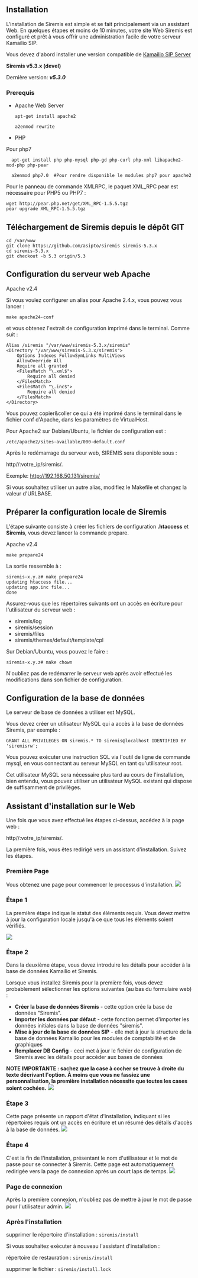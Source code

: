 
## Installation

L'installation de Siremis est simple et se fait principalement via un assistant Web. En quelques étapes et moins de 10 minutes, votre site Web Siremis est configuré et prêt à vous offrir une administration facile de votre serveur Kamailio SIP.

Vous devez d'abord installer une version compatible de <a href="https://kamailio.org/docs/tutorials/5.4.x/kamailio-install-guide-git/" >Kamailio SIP Server</a>

**Siremis v5.3.x (devel)**

Dernière version: ***v5.3.0***

### Prerequis

* Apache Web Server
    
      apt-get install apache2
      
      a2enmod rewrite
    
* PHP

Pour php7

      apt-get install php php-mysql php-gd php-curl php-xml libapache2-mod-php php-pear
      
      a2enmod php7.0  #Pour rendre disponible le modules php7 pour apache2
 
Pour le panneau de commande XMLRPC, le paquet XML_RPC pear est nécessaire pour PHP5 ou PHP7 : 

    wget http://pear.php.net/get/XML_RPC-1.5.5.tgz
    pear upgrade XML_RPC-1.5.5.tgz 
  
  
## Téléchargement de Siremis depuis le dépôt GIT

    cd /var/www
    git clone https://github.com/asipto/siremis siremis-5.3.x
    cd siremis-5.3.x
    git checkout -b 5.3 origin/5.3

## Configuration du serveur web Apache

Apache v2.4

Si vous voulez configurer un alias pour Apache 2.4.x, vous pouvez vous lancer : 

    make apache24-conf
    
et vous obtenez l'extrait de configuration imprimé dans le terminal. Comme suit :

    Alias /siremis "/var/www/siremis-5.3.x/siremis"
	<Directory "/var/www/siremis-5.3.x/siremis">
		Options Indexes FollowSymLinks MultiViews
		AllowOverride All
		Require all granted
		<FilesMatch "\.xml$">
			Require all denied
		</FilesMatch>
		<FilesMatch "\.inc$">
			Require all denied
		</FilesMatch>
	</Directory>
Vous pouvez copier&coller ce qui a été imprimé dans le terminal dans le fichier conf d'Apache, dans les paramètres de VirtualHost. 

Pour Apache2 sur Debian/Ubuntu, le fichier de configuration est : 

    /etc/apache2/sites-available/000-default.conf
    
Après le redémarrage du serveur web, SIREMIS sera disponible sous : 

 http//:votre_ip/siremis/. 
 
 Exemple: http://192.168.50.131/siremis/
 
 Si vous souhaitez utiliser un autre alias, modifiez le Makefile et changez la valeur d'URLBASE. 
 
 
 ## Préparer la configuration locale de Siremis
 
 L'étape suivante consiste à créer les fichiers de configuration **.htaccess** et **Siremis**, vous devez lancer la commande prepare. 
 
Apache v2.4

 	make prepare24
 
La sortie ressemble à : 

	siremis-x.y.z# make prepare24
	updating htaccess file...
	updating app.inc file...
	done
	
Assurez-vous que les répertoires suivants ont un accès en écriture pour l'utilisateur du serveur web : 

	
   * siremis/log
   * siremis/session
   * siremis/files
   * siremis/themes/default/template/cpl
   
Sur Debian/Ubuntu, vous pouvez le faire : 

	siremis-x.y.z# make chown
    
N'oubliez pas de redémarrer le serveur web après avoir effectué les modifications dans son fichier de configuration.


## Configuration de la base de données


Le serveur de base de données à utiliser est MySQL.

Vous devez créer un utilisateur MySQL qui a accès à la base de données Siremis, par exemple : 

	GRANT ALL PRIVILEGES ON siremis.* TO siremis@localhost IDENTIFIED BY 'siremisrw';

Vous pouvez exécuter une instruction SQL via l'outil de ligne de commande mysql, en vous connectant au serveur MySQL en tant qu'utilisateur root.

Cet utilisateur MySQL sera nécessaire plus tard au cours de l'installation, bien entendu, vous pouvez utiliser un utilisateur MySQL existant qui dispose de suffisamment de privilèges. 


## Assistant d'installation sur le Web



Une fois que vous avez effectué les étapes ci-dessus, accédez à la page web : 

 http//:votre_ip/siremis/. 

La première fois, vous êtes redirigé vers un assistant d'installation. Suivez les étapes. 

### Première Page

Vous obtenez une page pour commencer le processus d'installation. 
<img src="./img-siremis/siremis-install01.png" />

### Étape 1

La première étape indique le statut des éléments requis. Vous devez mettre à jour la configuration locale jusqu'à ce que tous les éléments soient vérifiés. 

<img src="./img-siremis/siremis-install02.png" />

### Étape 2

Dans la deuxième étape, vous devez introduire les détails pour accéder à la base de données Kamailio et Siremis.

Lorsque vous installez Siremis pour la première fois, vous devez probablement sélectionner les options suivantes (au bas du formulaire web) :

* **Créer la base de données Siremis** - cette option crée la base de données "Siremis".
* **Importer les données par défaut** - cette fonction permet d'importer les données initiales dans la base de données "siremis".
* **Mise à jour de la base de données SIP** - elle met à jour la structure de la base de données Kamailio pour les modules de comptabilité et de graphiques
* **Remplacer DB Config** - ceci met à jour le fichier de configuration de Siremis avec les détails pour accéder aux bases de données

**NOTE IMPORTANTE : sachez que la case à cocher se trouve à droite du texte décrivant l'option. À moins que vous ne fassiez une personnalisation, la première installation nécessite que toutes les cases soient cochées.** 
<img src="./img-siremis/siremis-install03.png" />

### Étape 3

Cette page présente un rapport d'état d'installation, indiquant si les répertoires requis ont un accès en écriture et un résumé des détails d'accès à la base de données. 
<img src="./img-siremis/siremis-install04.png" />

### Étape 4

C'est la fin de l'installation, présentant le nom d'utilisateur et le mot de passe pour se connecter à Siremis. Cette page est automatiquement redirigée vers la page de connexion après un court laps de temps. 
<img src="./img-siremis/siremis-install05.png" />

### Page de connexion

Après la première connexion, n'oubliez pas de mettre à jour le mot de passe pour l'utilisateur admin. 
<img src="./img-siremis/siremis-3.3-login.png" />

### Après l'installation

supprimer le répertoire d'installation : `siremis/install`

Si vous souhaitez exécuter à nouveau l'assistant d'installation :

   répertoire de restauration : `siremis/install`
   
   supprimer le fichier : `siremis/install.lock`


